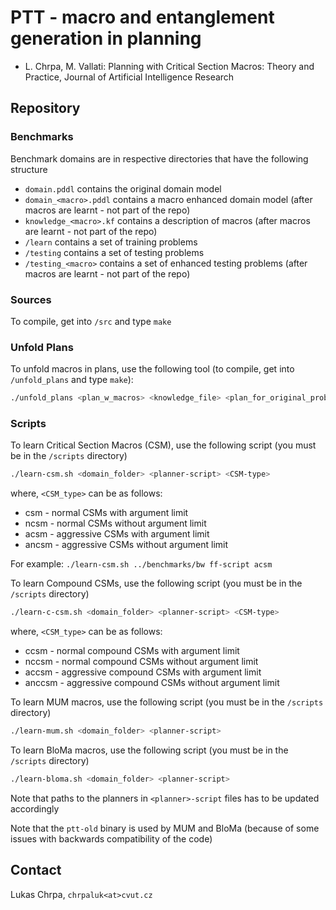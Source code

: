 # PTT - macro and entanglement generation in planning

* L. Chrpa, M. Vallati: Planning with Critical Section Macros: Theory and Practice, Journal of Artificial Intelligence Research

## Repository

### Benchmarks

Benchmark domains are in respective directories that have the following structure

* `domain.pddl` contains the original domain model
* `domain_<macro>.pddl` contains a macro enhanced domain model (after macros are learnt - not part of the repo)
* `knowledge_<macro>.kf` contains a description of macros (after macros are learnt - not part of the repo)
* `/learn` contains a set of training problems
* `/testing` contains a set of testing problems
* `/testing_<macro>` contains a set of enhanced testing problems (after macros are learnt - not part of the repo)
 

### Sources

To compile, get into `/src` and type `make`

### Unfold Plans

To unfold macros in plans, use the following tool (to compile, get into `/unfold_plans` and type `make`):

```bash
./unfold_plans <plan_w_macros> <knowledge_file> <plan_for_original_problem>
```

### Scripts

To learn Critical Section Macros (CSM), use the following script (you must be in the `/scripts` directory)

```bash
./learn-csm.sh <domain_folder> <planner-script> <CSM-type>
```

where, `<CSM_type>` can be as follows:

* csm - normal CSMs with argument limit
* ncsm - normal CSMs without argument limit
* acsm - aggressive CSMs with argument limit
* ancsm - aggressive CSMs without argument limit

For example: `./learn-csm.sh ../benchmarks/bw ff-script acsm`


To learn Compound CSMs, use the following script (you must be in the `/scripts` directory)

```bash
./learn-c-csm.sh <domain_folder> <planner-script> <CSM-type>
```

where, `<CSM_type>` can be as follows:

* ccsm - normal compound CSMs with argument limit
* nccsm - normal compound CSMs without argument limit
* accsm - aggressive compound CSMs with argument limit
* anccsm - aggressive compound CSMs without argument limit

To learn MUM macros, use the following script (you must be in the `/scripts` directory)

```bash
./learn-mum.sh <domain_folder> <planner-script> 
```

To learn BloMa macros, use the following script (you must be in the `/scripts` directory)

```bash
./learn-bloma.sh <domain_folder> <planner-script> 
```

Note that paths to the planners in `<planner>-script` files has to be updated accordingly

Note that the `ptt-old` binary is used by MUM and BloMa (because of some issues with backwards compatibility of the code) 


## Contact

Lukas Chrpa, `chrpaluk<at>cvut.cz`




